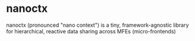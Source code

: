 # nanoctx
nanoctx (pronounced "nano context") is a tiny, framework-agnostic library for hierarchical, reactive data sharing across MFEs (micro-frontends)
